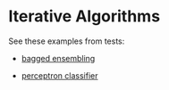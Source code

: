 # Iterative Algorithms

See these examples from tests:

- [bagged ensembling](https://github.com/JuliaAI/LearnAPI.jl/blob/dev/test/patterns/ensembling.jl)

- [perceptron classifier](https://github.com/JuliaAI/LearnAPI.jl/blob/dev/test/patterns/gradient_descent.jl)
